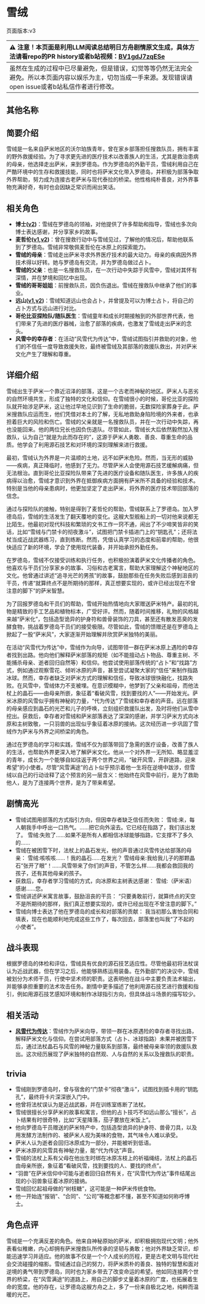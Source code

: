 # 雪绒
页面版本:v3
 

| :warning: 注意！本页面是利用LLM阅读总结明日方舟剧情原文生成，具体方法请看repo的PR history或者b站视频：[BV1gdJ7zqESe](https://www.bilibili.com/video/BV1gdJ7zqESe/)         |
|:----------------------------|
| 虽然在生成的过程中已尽量避免，但是错误，幻觉等等仍然无法完全避免。所以本页面内容以娱乐为主，切勿当成一手来源。发现错误请open issue或者b站私信作者进行修改。|



## 其他名称

## 简要介绍
雪绒是一名来自萨米地区的沃尔珀族青年，曾在家乡部落担任搜救队员，拥有丰富的野外救援经验。为了寻求更先进的医疗技术以改善族人的生活，尤其是救治患病的母亲，他选择走出萨米，来到罗德岛。作为罗德岛的外勤干员，雪绒利用自己在严酷环境中的生存和救援技能，同时也将萨米文化带入罗德岛，并积极为部落争取外界帮助，努力成为连接古老萨米与现代泰拉的桥梁。他性格纯朴善良，对外界事物充满好奇，有时也会因缺乏常识而闹出笑话。
## 相关角色
-   **博士([v2](extended_char_bo_shi.md))**：雪绒在罗德岛的领袖，对他提供了许多帮助和指导，雪绒也多次向博士表达感谢，并分享家乡的故事。
-   **麦哲伦([v1](../chars/char_248_mgllan.md),[v2](char_248_mgllan.md))**：曾在搜救行动中与雪绒见过，了解他的情况后，帮助他联系到了罗德岛。雪绒非常敬佩麦哲伦在冰原上的探索能力。
-   **雪绒的母亲**：雪绒走出萨米寻求外界医疗技术的最大动力。母亲的疾病因外界技术得以好转。她与罗德岛有交流，并为罗德岛做过占卜。
-   **雪绒的父亲**：也是一名搜救队员，在一次行动中失踪于风雪中，雪绒对其怀有深情，并在梦境和回忆中出现。
-   **雪绒的哥哥姐姐**：前搜救队员，因负伤退出。雪绒在搜救队中继承了他们的事业。
-   **远山([v1](../chars/char_109_fmout.md),[v2](char_109_fmout.md))**：雪绒知道远山也会占卜，并曾提及可以为博士占卜，将自己的占卜方式与远山进行对比。
-   **哥伦比亚探险队/随队医生**：雪绒童年和成长时期接触到的外部世界代表，他们带来了先进的医疗器械，治愈了部落的疾病，也激发了雪绒走出萨米的念头。
-   **风雪中的幸存者**：在活动“风雪代为传达”中，雪绒试图指引并救助的对象，他们的不信任一度导致救援失败，最终被雪绒及其部落的救援队救出，并对萨米文化产生了理解和尊重。
## 详细介绍
雪绒出生于萨米一个靠近沼泽的部落，这是一个古老而神秘的地区。萨米人与恶劣的自然环境共生，形成了独特的文化和信仰。在雪绒很小的时候，哥伦比亚的探险队就开始涉足萨米，这让他过早地见识到了生命的脆弱，无数探险家葬身于此。萨米搜救队应运而生，他们凭借对本土的了解，无私地救助身陷险境的外来者，也承担着巨大的风险和伤亡。雪绒的父亲就是一名搜救队员，并在一次行动中失踪，再也没能回来。他的两位兄长也因负伤退队。尽管如此，雪绒长大后依然毅然加入搜救队，认为自己“就是为此而存在的”，这源于萨米人勇敢、善良、尊重生命的品质。他学会了利用源石技艺和对环境的深刻理解来进行救援。

最初，雪绒认为外界是一片温顺的土地，远不如萨米危险。然而，当无形的威胁——疾病，真正降临时，他感到了无力。尽管萨米人会使用源石技艺缓解病痛，但无法根治。直到哥伦比亚探险队带来了先进的医疗设备和随队医生，许多族人的疾病得以治愈，雪绒才意识到外界在抵御疾病方面拥有萨米所不具备的经验和技术。特别是当他的母亲患病时，他更加坚定了走出萨米，将外界的医疗技术带回部落的信念。

通过与探险队的接触，特别是得到了麦哲伦的帮助，雪绒联系上了罗德岛。加入罗德岛后，雪绒的生活发生了翻天覆地的变化。这艘大型舰船上的一切对他来说都无比陌生。他最初对现代科技和繁琐的文书工作一窍不通，闹出了不少啼笑皆非的笑话，比如“雪绒与门禁卡的彻夜激斗”，试图把门禁卡插进门上的“钥匙孔”；还将法杖当成近战武器练习，直到练断。然而，凭借认真学习的态度和前辈的帮助，他很快适应了新的环境，学会了使用现代装备，并开始承担外勤任务。

在罗德岛，雪绒不仅接受训练和执行任务，也积极扮演着萨米文化传播者的角色。他喜欢与干员们分享家乡的故事、习俗和古老寓言，帮助大家理解这个神秘地区的文化。他曾通过讲述“追寻光芒的男孩”的故事，鼓励那些在任务失败后感到沮丧的干员，传递“就算终点不是所期待的那样，真正想要实现的，或许已经出现在不曾注意的脚下”的萨米智慧。

为了回报罗德岛和干员们的帮助，雪绒开始热情地向大家赠送萨米特产。最初的礼物是精致的手工艺品和植物标本，广受好评。然而，随着时间推移，礼物的风格越来越“萨米化”，包括造型诡异的护身符和兽骨装饰的刀具，甚至还有散发恶臭的发酵食物，挑战着罗德岛干员们的接受极限。尽管如此，雪绒的馈赠还是在罗德岛上掀起了一股“萨米风”，大家逐渐开始理解并欣赏萨米独特的美丽。

在活动“风雪代为传达”中，雪绒作为向导，试图带领一群在萨米冰原上遇险的幸存者找到出路。他向他们解释萨米部落的规矩（如不能擅动占卜物品、尊重主树、不能捕杀母亲、逝者回归自然等）和信仰。他尝试使用部落传统的“占卜”和“找路”方式，例如通过观察雪花、倾听冰原的声音，甚至尝试凝聚大家的“信任”来制作指路冰球。然而，幸存者缺乏对萨米方式的理解和信任，导致冰球很快融化，找路失败。在风雪中，雪绒体力不支被埋。在意识模糊中，他梦到了父亲和祖母，而他法杖上的晶石——由母亲所嵌，象征着“看破风雪，找到要找的人”——开始发光。萨米冰原的风雪似乎拥有神秘的力量，“代为传达”了雪绒和幸存者的声音。远在部落的母亲感应到晶石的光芒和儿子的呼唤，立刻组织救援队出发，及时将他们从雪中挖出。获救后，幸存者对雪绒和萨米部落表达了深深的感谢，并学习萨米方式向冰原和主树致敬，一只羽兽的出现似乎象征着冰原的接纳。这次经历进一步巩固了雪绒作为萨米与外界之间桥梁的角色。

通过在罗德岛的学习和实践，雪绒不仅为部落带回了急需的医疗设备，改善了族人的生活，也帮助外界更深入地了解萨米文化。他从一个对外界一无所知、略显羞涩的青年，成长为一个能够自如往返于两个世界之间，“破开风雪，开辟道路，迎来希望”的小使者。尽管“风雪满途”的占卜似乎预示着他一生将在逆境中跋涉，但雪绒以自己的行动诠释了这个预言的另一层含义：他始终在风雪中前行，是为了救助他人，是为了连接两个世界，是为了带来希望。
## 剧情高光
*   雪绒试图用部落的方式指引方向，但因幸存者缺乏信任而失败：
    雪绒:来，每人朝我手中呼出一口热气。......把它向外滚去。它已经在指路了，我们该出发了。
    雪绒:失败了......如果不是所有人都相信冰球能够指路，它支撑不了多久的......
*   雪绒在被困雪下时，法杖上的晶石发光，他的声音通过风雪传达给部落的母亲：
    雪绒:咳咳咳......！我的晶石......在发光？
    雪绒母亲:我给我儿子的那颗晶石“张开了眼”！......风雪带来了你们的声音，不管怎么样......我都会救回我的孩子，还有其他母亲的孩子。
*   获救后，幸存者学习雪绒的方式，向冰原和主树表达感谢：
    雪绒:（萨米语）感谢......您。
*   雪绒讲述萨米寓言故事，鼓励沮丧的干员：
    “只要勇敢前行，就算终点的天空不是所期待的那样，我们真正想要实现的，或许已经出现在不曾注意的脚下。”
*   雪绒向博士表达了他在罗德岛的成长和对部落的贡献：
    我当初那么害怕合同和填表，现在也能顺利地完成这些工作了，每次回去，部落里也叫我“了不起的小使者”。
## 战斗表现
根据罗德岛的体检和评估，雪绒具有优良的源石技艺适应性。尽管他最初将法杖误认为近战武器，但在学习之后，他能够熟练运用装备。在外勤部门的决议中，雪绒被划分为术师干员，行使中坚术师的职责。这表明他在战斗中主要负责法术输出，并能够承担重要的法术攻击任务。剧情中更多描述了他利用源石技艺进行救援和指引，例如用源石技艺感知环境和制作冰球指引方向，但具体战斗场景的描写较少。
## 相关活动
-   **[风雪代为传达](../stories/story_qanik_set_1.md)**：雪绒作为萨米向导，带领一群在冰原遇险的幸存者寻找出路，解释萨米文化与信仰。在尝试用部落方式（占卜、冰球指路）未果并被困雪下后，通过法杖晶石与风雪的神秘力量联系到部落，最终被母亲率领的救援队救出。这次经历展现了萨米独特的自然观、人与自然的关系以及搜救队的职责。
## trivia
*   雪绒刚到罗德岛时，曾与宿舍的“门禁卡”彻夜“激斗”，试图找到插卡用的“钥匙孔”，最终将卡片深深嵌入门中。
*   他曾将法杖误认为是近战武器，并在训练室练断了法杖。
*   雪绒很擅长分享萨米的故事和寓言，但他的占卜技巧不如远山那么“擅长”，占卜结果有时很奇特，比如“天星降落，茄子要放在米饭上”。
*   他向罗德岛干员赠送的萨米特产中，包括造型诡异的护身符、兽骨刀具，以及用发酵方法制作的、被萨米人视为美味的食物，其气味令人难以承受。
*   萨米人认为逝者会回归冰原成为一部分，并能被听到低语。
*   萨米冰原的风雪具有神秘力量，能“代为传达”声音。
*   雪绒的法杖上系有父母在他出生时绑在冰原冻枝上的祈福绳结，法杖上的晶石由母亲所嵌，象征着“看破风雪，找到要找的人、要找的终点”。
*   “羽兽”在萨米信仰中可能与逝者回归自然有关，在“风雪代为传达”事件结尾出现的小羽兽象征着冰原的接纳。
*   雪绒回忆起祖母做的“树枝糖”，这可能是一种萨米传统食物。
*   他一开始连“报销”、“合同”、“公司”等概念都不懂，甚至不知道如何称呼博士。
## 角色点评
雪绒是一个充满反差的角色。他来自神秘原始的萨米，却积极拥抱现代文明；他外表看似稚嫩，内心却拥有萨米搜救队所传承的坚韧与勇敢；他对外界缺乏常识，却能迅速学习并适应。他的故事不仅是一个个人成长的历程，更是古老文明与现代社会交流碰撞的缩影。雪绒通过自己的努力，将萨米质朴的善良、独特的智慧和面对逆境的勇气带到罗德岛，同时也为家乡带去了改变命运的希望。他如同连接两个世界的桥梁，在“风雪满途”的道路上，用自己的脚步丈量着冰原的广度，也拓展着生命的宽度。他的存在，让罗德岛这艘方舟之上，多了一份来自极北之地，纯粹而温暖的光芒。